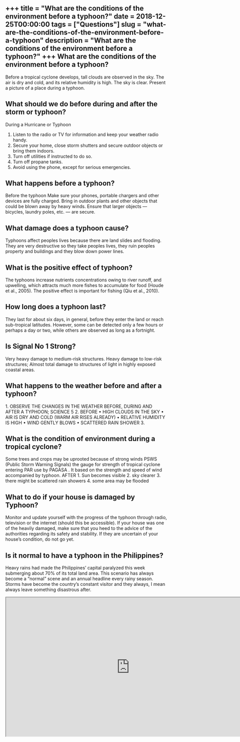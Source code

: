 +++
title = "What are the conditions of the environment before a typhoon?"
date = 2018-12-25T00:00:00
tags = ["Questions"]
slug = "what-are-the-conditions-of-the-environment-before-a-typhoon"
description = "What are the conditions of the environment before a typhoon?"
+++
What are the conditions of the environment before a typhoon?
------------------------------------------------------------

Before a tropical cyclone develops, tall clouds are observed in the sky. The air is dry and cold, and its relative humidity is high. The sky is clear. Present a picture of a place during a typhoon.

What should we do before during and after the storm or typhoon?
---------------------------------------------------------------

During a Hurricane or Typhoon

1. Listen to the radio or TV for information and keep your weather radio handy.
2. Secure your home, close storm shutters and secure outdoor objects or bring them indoors.
3. Turn off utilities if instructed to do so.
4. Turn off propane tanks.
5. Avoid using the phone, except for serious emergencies.

What happens before a typhoon?
------------------------------

Before the typhoon Make sure your phones, portable chargers and other devices are fully charged. Bring in outdoor plants and other objects that could be blown away by heavy winds. Ensure that larger objects — bicycles, laundry poles, etc. — are secure.

What damage does a typhoon cause?
---------------------------------

Typhoons affect peoples lives because there are land slides and flooding. They are very destructive so they take peoples lives, they ruin peoples property and buildings and they blow down power lines.

What is the positive effect of typhoon?
---------------------------------------

The typhoons increase nutrients concentrations owing to river runoff, and upwelling, which attracts much more fishes to accumulate for food (Houde et al., 2005). The positive effect is important for fishing (Qiu et al., 2010).

How long does a typhoon last?
-----------------------------

They last for about six days, in general, before they enter the land or reach sub-tropical latitudes. However, some can be detected only a few hours or perhaps a day or two, while others are observed as long as a fortnight.

Is Signal No 1 Strong?
----------------------

Very heavy damage to medium-risk structures. Heavy damage to low-risk structures; Almost total damage to structures of light in highly exposed coastal areas.

What happens to the weather before and after a typhoon?
-------------------------------------------------------

1\. OBSERVE THE CHANGES IN THE WEATHER BEFORE, DURING AND AFTER A TYPHOON; SCIENCE 5 2. BEFORE • HIGH CLOUDS IN THE SKY • AIR IS DRY AND COLD (WARM AIR RISES ALREADY) • RELATIVE HUMIDITY IS HIGH • WIND GENTLY BLOWS • SCATTERED RAIN SHOWER 3.

What is the condition of environment during a tropical cyclone?
---------------------------------------------------------------

Some trees and crops may be uprooted because of strong winds PSWS (Public Storm Warning Signals) the gauge for strength of tropical cyclone entering PAR use by PAGASA . It based on the strength and speed of wind accompanied by typhoon. AFTER 1. Sun becomes visible 2. sky clearer 3. there might be scattered rain showers 4. some area may be flooded

What to do if your house is damaged by Typhoon?
-----------------------------------------------

Monitor and update yourself with the progress of the typhoon through radio, television or the internet (should this be accessible). If your house was one of the heavily damaged, make sure that you heed to the advice of the authorities regarding its safety and stability. If they are uncertain of your house’s condition, do not go yet.

Is it normal to have a typhoon in the Philippines?
--------------------------------------------------

Heavy rains had made the Philippines’ capital paralyzed this week submerging about 70% of its total land area. This scenario has always become a “normal” scene and an annual headline every rainy season. Storms have become the country’s constant visitor and they always, I mean always leave something disastrous after.

<iframe allow="accelerometer; autoplay; clipboard-write; encrypted-media; gyroscope; picture-in-picture" allowfullscreen="" class="__youtube_prefs__  epyt-is-override  no-lazyload" data-no-lazy="1" data-origheight="433" data-origwidth="770" data-skipgform_ajax_framebjll="" height="433" id="_ytid_14631" loading="lazy" src="https://www.youtube.com/embed/K_VG1vpnjtQ?enablejsapi=1&autoplay=0&cc_load_policy=0&cc_lang_pref=&iv_load_policy=1&loop=0&modestbranding=0&rel=1&fs=1&playsinline=0&autohide=2&theme=dark&color=red&controls=1&" title="YouTube player" width="770"></iframe>